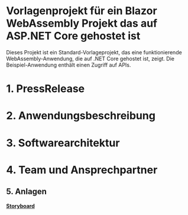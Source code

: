 # Vorlagenprojekt für ein Blazor WebAssembly Projekt das auf ASP.NET Core gehostet ist

Dieses Projekt ist ein Standard-Vorlageprojekt, das eine funktionierende WebAssembly-Anwendung, die auf .NET Core gehostet ist, zeigt. Die Beispiel-Anwendung enthält einen Zugriff auf APIs.


# 1. **PressRelease**



# 2. **Anwendungsbeschreibung**



# 3. **Softwarearchitektur**


# 4. **Team und Ansprechpartner**



## 5. **Anlagen**

**[Storyboard](/Documentation/LMU_Team_F_Storyboard-Vesion_1.2.pdf)**
